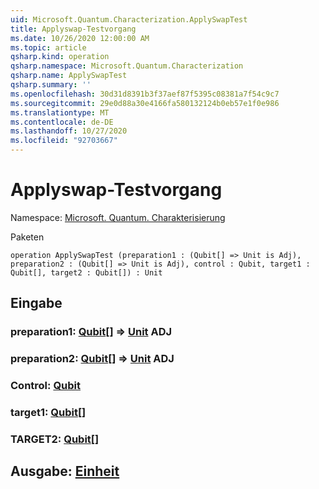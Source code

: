 ```yaml
---
uid: Microsoft.Quantum.Characterization.ApplySwapTest
title: Applyswap-Testvorgang
ms.date: 10/26/2020 12:00:00 AM
ms.topic: article
qsharp.kind: operation
qsharp.namespace: Microsoft.Quantum.Characterization
qsharp.name: ApplySwapTest
qsharp.summary: ''
ms.openlocfilehash: 30d31d8391b3f37aef87f5395c08381a7f54c9c7
ms.sourcegitcommit: 29e0d88a30e4166fa580132124b0eb57e1f0e986
ms.translationtype: MT
ms.contentlocale: de-DE
ms.lasthandoff: 10/27/2020
ms.locfileid: "92703667"
---
```

# <a name="applyswaptest-operation"></a>Applyswap-Testvorgang

Namespace: [Microsoft. Quantum. Charakterisierung](xref:Microsoft.Quantum.Characterization)

Paketen [](https://nuget.org/packages/)




```qsharp
operation ApplySwapTest (preparation1 : (Qubit[] => Unit is Adj), preparation2 : (Qubit[] => Unit is Adj), control : Qubit, target1 : Qubit[], target2 : Qubit[]) : Unit
```


## <a name="input"></a>Eingabe

### <a name="preparation1--qubit--unit-adj"></a>preparation1: [Qubit](xref:microsoft.quantum.lang-ref.qubit)[] => [Unit](xref:microsoft.quantum.lang-ref.unit) ADJ




### <a name="preparation2--qubit--unit-adj"></a>preparation2: [Qubit](xref:microsoft.quantum.lang-ref.qubit)[] => [Unit](xref:microsoft.quantum.lang-ref.unit) ADJ




### <a name="control--qubit"></a>Control: [Qubit](xref:microsoft.quantum.lang-ref.qubit)




### <a name="target1--qubit"></a>target1: [Qubit](xref:microsoft.quantum.lang-ref.qubit)[]




### <a name="target2--qubit"></a>TARGET2: [Qubit](xref:microsoft.quantum.lang-ref.qubit)[]





## <a name="output--unit"></a>Ausgabe: [Einheit](xref:microsoft.quantum.lang-ref.unit)

